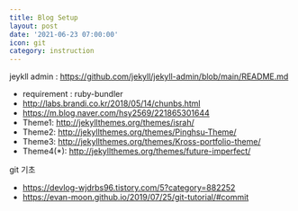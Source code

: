 ```yaml
---
title: Blog Setup
layout: post
date: '2021-06-23 07:00:00'
icon: git
category: instruction
---
```


jeykll admin : https://github.com/jekyll/jekyll-admin/blob/main/README.md

- requirement : ruby-bundler
- http://labs.brandi.co.kr/2018/05/14/chunbs.html
- https://m.blog.naver.com/hsy2569/221865301644
- Theme1: http://jekyllthemes.org/themes/israh/
- Theme2: http://jekyllthemes.org/themes/Pinghsu-Theme/
- Theme3: http://jekyllthemes.org/themes/Kross-portfolio-theme/
- Theme4(*): http://jekyllthemes.org/themes/future-imperfect/



git 기초
- https://devlog-wjdrbs96.tistory.com/5?category=882252
- https://evan-moon.github.io/2019/07/25/git-tutorial/#commit
